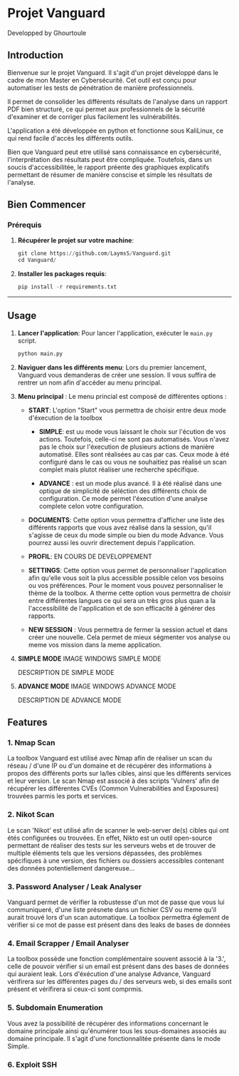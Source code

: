# Projet Vanguard
Developped by Ghourtoule

## Introduction

Bienvenue sur le projet Vanguard.
Il s'agit d'un projet développé dans le cadre de mon Master en Cybersécurité.
Cet outil est conçu pour automatiser les tests de pénétration de manière professionnels.

Il permet de consolider les différents résultats de l'analyse dans un rapport PDF bien structuré, ce qui permet aux professionnels de la sécurité d'examiner et de corriger plus facilement les vulnérabilités.

L'application a été développée en python et fonctionne sous KaliLinux, ce qui rend facile d'accès les différents outils.

Bien que Vanguard peut etre utilisé sans connaissance en cybersécurité, l'interprétation des résultats peut être compliquée.
Toutefois, dans un soucis d'accessibilitée, le rapport préente des graphiques explicatifs permettant de résumer de manière conscise et simple les résultats de l'analyse.


## Bien Commencer

### Prérequis


1. **Récupérer le projet sur votre machine**:
      ```python
      git clone https://github.com/LaymsS/Vanguard.git
      cd Vanguard/
      ```

2. **Installer les packages requis**:
      ```python
      pip install -r requirements.txt
      ```
---

## Usage

1. **Lancer l'application**: Pour lancer l'application, exécuter le  `main.py` script. 
   ```python
   python main.py

2. **Naviguer dans les différents menu**: Lors du premier lancement, Vanguard vous demanderas de créer une session. Il vous suffira de rentrer un nom afin d'accéder au menu principal.

3.  **Menu principal** : Le menu princial est composé de différentes options :

      - **START**: L'option "Start" vous permettra de choisir entre deux mode d'éxecution de la toolbox
        
        - **SIMPLE**: est uu mode vous laissant le choix sur l'écution de vos actions. Toutefois, celle-ci ne sont pas automatisés. Vous n'avez pas le choix sur l'éxecution de plusieurs actions de manière automatisé. Elles sont réalisées au cas par cas. Ceux mode à été configuré dans le cas ou vous ne souhaitiez pas réalisé un scan complet mais plutot réaliser une recherche spécifique.
          
        - **ADVANCE** : est un mode plus avancé. Il à été réalisé dans une optique de simplicité de séléction des différents choix de configuration. Ce mode permet l'éxecution d'une analyse complete celon votre configuration.
          
      - **DOCUMENTS**: Cette option vous permettra d'afficher une liste des différents rapports que vous avez réalisé dans la session, qu'il s'agisse de ceux du mode simple ou bien du mode Advance. Vous pourrez aussi les ouvrir directement depuis l'application.
        
      - **PROFIL**: EN COURS DE DEVELOPPEMENT
        
      - **SETTINGS**: Cette option vous permet de personnaliser l'application afin qu'elle vous soit la plus accessible possible celon vos besoins ou vos préférences. Pour le moment vous pouvez personnaliser le thème de la toolbox. A therme cette option vous permettra de choisir entre différentes langues ce qui sera un très gros plus quan a la l'accessibilité de l'application et de son efficacité à générer des rapports.
        
      - **NEW SESSION** : Vous permettra de fermer la session actuel et dans créer une nouvelle. Cela permet de mieux ségmenter vos analyse ou meme vos mission dans la meme application. 


1. **SIMPLE MODE**
   IMAGE WINDOWS SIMPLE MODE

   DESCRIPTION DE SIMPLE MODE

2. **ADVANCE MODE**
   IMAGE WINDOWS ADVANCE MODE

   DESCRIPTION DE ADVANCE MODE

## Features

### 1. Nmap Scan
La toolbox Vanguard est utilisé avec Nmap afin de réaliser un scan du réseau / d'une IP ou d'un domaine et de récupérer des informations à propos des différents ports sur la/les cibles, ainsi que les différents services et leur version.
Le scan Nmap est associé à des scripts 'Vulners' afin de récupérer les différentes CVEs (Common Vulnerabilities and Exposures) trouvées parmis les ports et services.

### 2. Nikot Scan
Le scan 'Nikot' est utilisé afin de scanner le web-server de(s) cibles qui ont étés configurées ou trouvées.
En effet, Nikto est un outil open-source permettant de réaliser des tests sur les serveurs webs et de trouver de multiple éléments tels que les versions dépassées, des problèmes spécifiques à une version, des fichiers ou dossiers accessibles contenant des données potentiellement dangereuse...

### 3. Password Analyser / Leak Analyser
Vanguard permet de vérifier la robustesse d'un mot de passe que vous lui communiqueré, d'une liste présnete dans un fichier CSV ou meme qu'il aurait trouvé lors d'un scan automatique.
La toolbox permettra églement de vérifier si ce mot de passe est présent dans des leaks de bases de données

### 4. Email Scrapper / Email Analyser
La toolbox possède une fonction complémentaire souvent associé à la '3.', celle de pouvoir vérifier si un email est présent dans des bases de données qui auraient leak.
Lors d'éxécution d'une analyse Advance, Vanguard vérifirera sur les différentes pages du / des serveurs web, si des emails sont présent et vérifirera si ceux-ci sont comprmis.

### 5. Subdomain Enumeration
Vous avez la possibilité de récupérer des informations concernant le domaine principale ainsi qu'énumérer tous les sous-domaines associés au domaine principale.
Il s'agit d'une fonctionnalitée présente dans le mode Simple.

### 6. Exploit SSH
